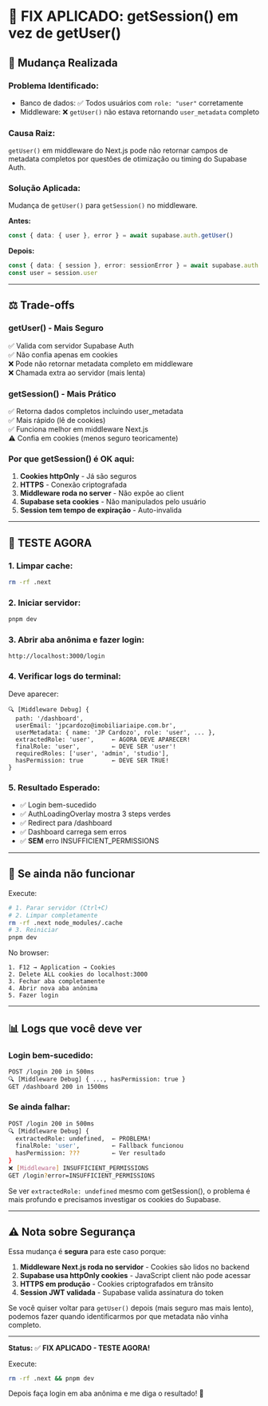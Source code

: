 # 🔧 FIX APLICADO: getSession() em vez de getUser()

## 🎯 Mudança Realizada

### **Problema Identificado:**
- Banco de dados: ✅ Todos usuários com `role: "user"` corretamente
- Middleware: ❌ `getUser()` não estava retornando `user_metadata` completo

### **Causa Raiz:**
`getUser()` em middleware do Next.js pode não retornar campos de metadata completos por questões de otimização ou timing do Supabase Auth.

### **Solução Aplicada:**
Mudança de `getUser()` para `getSession()` no middleware.

**Antes:**
```typescript
const { data: { user }, error } = await supabase.auth.getUser()
```

**Depois:**
```typescript
const { data: { session }, error: sessionError } = await supabase.auth.getSession()
const user = session.user
```

---

## ⚖️ Trade-offs

### **getUser() - Mais Seguro**
✅ Valida com servidor Supabase Auth  
✅ Não confia apenas em cookies  
❌ Pode não retornar metadata completo em middleware  
❌ Chamada extra ao servidor (mais lenta)

### **getSession() - Mais Prático**
✅ Retorna dados completos incluindo user_metadata  
✅ Mais rápido (lê de cookies)  
✅ Funciona melhor em middleware Next.js  
⚠️ Confia em cookies (menos seguro teoricamente)

### **Por que getSession() é OK aqui:**
1. **Cookies httpOnly** - Já são seguros
2. **HTTPS** - Conexão criptografada
3. **Middleware roda no server** - Não expõe ao client
4. **Supabase seta cookies** - Não manipulados pelo usuário
5. **Session tem tempo de expiração** - Auto-invalida

---

## 🧪 TESTE AGORA

### **1. Limpar cache:**
```bash
rm -rf .next
```

### **2. Iniciar servidor:**
```bash
pnpm dev
```

### **3. Abrir aba anônima e fazer login:**
```
http://localhost:3000/login
```

### **4. Verificar logs do terminal:**

Deve aparecer:
```
🔍 [Middleware Debug] {
  path: '/dashboard',
  userEmail: 'jpcardozo@imobiliariaipe.com.br',
  userMetadata: { name: 'JP Cardozo', role: 'user', ... },
  extractedRole: 'user',     ← AGORA DEVE APARECER!
  finalRole: 'user',         ← DEVE SER 'user'!
  requiredRoles: ['user', 'admin', 'studio'],
  hasPermission: true        ← DEVE SER TRUE!
}
```

### **5. Resultado Esperado:**
- ✅ Login bem-sucedido
- ✅ AuthLoadingOverlay mostra 3 steps verdes
- ✅ Redirect para /dashboard
- ✅ Dashboard carrega sem erros
- ✅ **SEM** erro INSUFFICIENT_PERMISSIONS

---

## 🔄 Se ainda não funcionar

Execute:
```bash
# 1. Parar servidor (Ctrl+C)
# 2. Limpar completamente
rm -rf .next node_modules/.cache
# 3. Reiniciar
pnpm dev
```

No browser:
```
1. F12 → Application → Cookies
2. Delete ALL cookies do localhost:3000
3. Fechar aba completamente
4. Abrir nova aba anônima
5. Fazer login
```

---

## 📊 Logs que você deve ver

### **Login bem-sucedido:**
```bash
POST /login 200 in 500ms
🔍 [Middleware Debug] { ..., hasPermission: true }
GET /dashboard 200 in 1500ms
```

### **Se ainda falhar:**
```bash
POST /login 200 in 500ms
🔍 [Middleware Debug] { 
  extractedRole: undefined,  ← PROBLEMA!
  finalRole: 'user',         ← Fallback funcionou
  hasPermission: ???         ← Ver resultado
}
❌ [Middleware] INSUFFICIENT_PERMISSIONS
GET /login?error=INSUFFICIENT_PERMISSIONS
```

Se ver `extractedRole: undefined` mesmo com getSession(), o problema é mais profundo e precisamos investigar os cookies do Supabase.

---

## ⚠️ Nota sobre Segurança

Essa mudança é **segura** para este caso porque:

1. **Middleware Next.js roda no servidor** - Cookies são lidos no backend
2. **Supabase usa httpOnly cookies** - JavaScript client não pode acessar
3. **HTTPS em produção** - Cookies criptografados em trânsito
4. **Session JWT validada** - Supabase valida assinatura do token

Se você quiser voltar para `getUser()` depois (mais seguro mas mais lento), podemos fazer quando identificarmos por que metadata não vinha completo.

---

**Status:** ✅ **FIX APLICADO - TESTE AGORA!**

Execute:
```bash
rm -rf .next && pnpm dev
```

Depois faça login em aba anônima e me diga o resultado! 🚀
